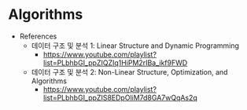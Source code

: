 # Algorithms
- References
    - 데이터 구조 및 분석 1: Linear Structure and Dynamic Programming
        - https://www.youtube.com/playlist?list=PLbhbGI_ppZIQZIq1HiPM2rIBa_ikf9FWD
    - 데이터 구조 및 분석 2: Non-Linear Structure, Optimization, and Algorithms
        - https://www.youtube.com/playlist?list=PLbhbGI_ppZIS8EDpOliM7d8GA7wQqAs2q
